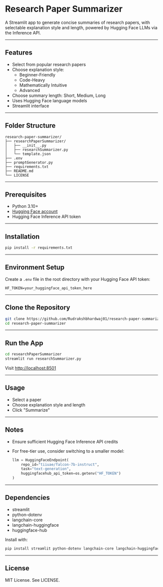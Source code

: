 # Research Paper Summarizer

A Streamlit app to generate concise summaries of research papers, with selectable explanation style and length, powered by Hugging Face LLMs via the Inference API.

---

## Features

- Select from popular research papers
- Choose explanation style:
  - Beginner-Friendly
  - Code-Heavy
  - Mathematically Intuitive
  - Advanced
- Choose summary length: Short, Medium, Long
- Uses Hugging Face language models
- Streamlit interface

---

## Folder Structure

```
research-paper-summarizer/
├── researchPaperSummarizer/
│   ├── __init__.py
│   ├── researchSummarizer.py
│   └── template.json
├── .env
├── promptGenerator.py
├── requirements.txt
├── README.md
└── LICENSE
```

---

## Prerequisites

- Python 3.10+
- [Hugging Face account](https://huggingface.co)
- Hugging Face Inference API token

---

## Installation

```bash
pip install -r requirements.txt
```

---

## Environment Setup

Create a `.env` file in the root directory with your Hugging Face API token:

```
HF_TOKEN=your_huggingface_api_token_here
```

---

## Clone the Repository

```bash
git clone https://github.com/Rudrakshbhardwaj01/research-paper-summarizer.git
cd research-paper-summarizer
```

---

## Run the App

```bash
cd researchPaperSummarizer
streamlit run researchSummarizer.py
```

Visit [http://localhost:8501](http://localhost:8501)

---

## Usage

- Select a paper
- Choose explanation style and length
- Click "Summarize"

---

## Notes

- Ensure sufficient Hugging Face Inference API credits
- For free-tier use, consider switching to a smaller model:

  ```python
  llm = HuggingFaceEndpoint(
      repo_id="tiiuae/falcon-7b-instruct",
      task="text-generation",
      huggingfacehub_api_token=os.getenv("HF_TOKEN")
  )
  ```

---

## Dependencies

- streamlit
- python-dotenv
- langchain-core
- langchain-huggingface
- huggingface-hub

Install with:

```bash
pip install streamlit python-dotenv langchain-core langchain-huggingface huggingface-hub
```

---

## License

MIT License. See LICENSE.
